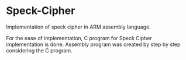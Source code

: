 # Speck-Cipher
Implementation of speck cipher in ARM assembly language.

For the ease of implementation, C program for Speck Cipher implementation is done.
Assembly program was created by step by step considering the C program.


